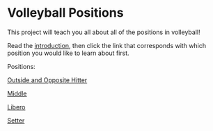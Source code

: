 # Volleyball Positions

This project will teach you all about all of the positions in volleyball!

Read the [introduction](https://github.com/JakeSmith1109/Midterm-Project/blob/main/introduction.md), then click the link that corresponds with which position you would like to learn about first.

Positions:

[Outside and Opposite Hitter](https://github.com/JakeSmith1109/Midterm-Project/blob/main/outside_opposite.md)

[Middle](https://github.com/JakeSmith1109/Midterm-Project/blob/main/middle.md)

[Libero](https://github.com/JakeSmith1109/Midterm-Project/blob/main/libero.md)

[Setter](https://github.com/JakeSmith1109/Midterm-Project/blob/main/setter.md)
